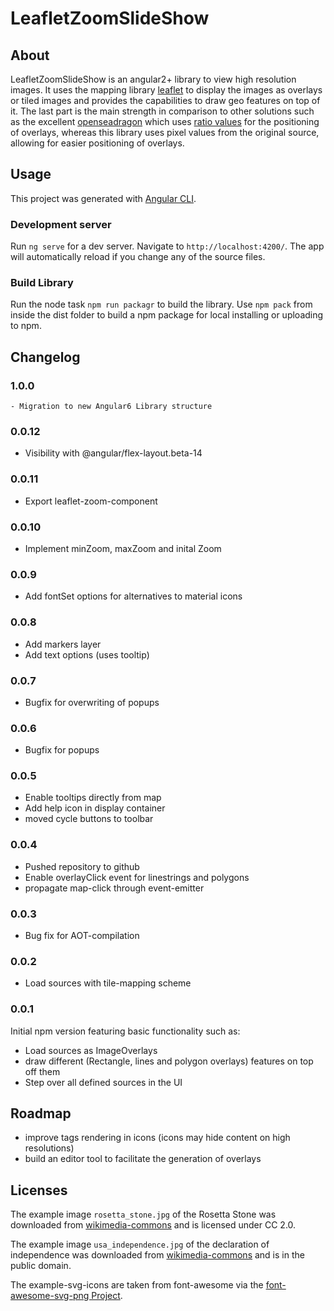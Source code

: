 # LeafletZoomSlideShow

## About

LeafletZoomSlideShow is an angular2+ library to view high resolution images.
It uses the mapping library [leaflet](http://leafletjs.com/) to display the
images as overlays or tiled images and provides the capabilities to draw
geo features on top of it. The last part is the main strength in comparison
to other solutions such as the excellent
[openseadragon](https://github.com/openseadragon/openseadragon) which uses
[ratio values](http://openseadragon.github.io/examples/ui-overlays/) for the positioning of overlays, whereas this library
uses pixel values from the original source, allowing for easier positioning
of overlays.



## Usage

This project was generated with [Angular CLI](https://github.com/angular/angular-cli).

### Development server

Run `ng serve` for a dev server. Navigate to `http://localhost:4200/`. The app will automatically reload if you change any of the source files.

### Build Library

Run the node task `npm run packagr` to build the library. Use `npm pack` from
inside the dist folder to build a npm package for local installing or uploading
to npm.

## Changelog

### 1.0.0 

	- Migration to new Angular6 Library structure

### 0.0.12

  - Visibility with @angular/flex-layout.beta-14

### 0.0.11

  - Export leaflet-zoom-component

### 0.0.10

  - Implement minZoom, maxZoom and inital Zoom

### 0.0.9

  - Add fontSet options for alternatives to material icons

### 0.0.8

  - Add markers layer
  - Add text options (uses tooltip)

### 0.0.7

  - Bugfix for overwriting of popups

### 0.0.6

  - Bugfix for popups

### 0.0.5

  - Enable tooltips directly from map
  - Add help icon in display container
  - moved cycle buttons to toolbar

### 0.0.4

  - Pushed repository to github
  - Enable overlayClick event for linestrings and polygons
  - propagate map-click through event-emitter

### 0.0.3

  - Bug fix for AOT-compilation

### 0.0.2

  - Load sources with tile-mapping scheme  

### 0.0.1

Initial npm version featuring basic functionality such as:

  - Load sources as ImageOverlays
  - draw different (Rectangle, lines and polygon overlays) features on top off them
  - Step over all defined sources in the UI


## Roadmap

  - improve tags rendering in icons (icons may hide content on high
    resolutions)
  - build an editor tool to facilitate the generation of overlays

## Licenses

The example image `rosetta_stone.jpg` of the Rosetta Stone was downloaded from [wikimedia-commons](https://commons.wikimedia.org/wiki/File:Rosetta_Stone_%286488613003%29.jpg)
and is licensed under CC 2.0.

The example image `usa_independence.jpg` of the declaration of independence was downloaded from [wikimedia-commons](https://commons.wikimedia.org/wiki/File:United_States_Declaration_of_Independence.jpg)
and is in the public domain.

The example-svg-icons are taken from font-awesome via the
[font-awesome-svg-png Project](https://github.com/encharm/Font-Awesome-SVG-PNG).
